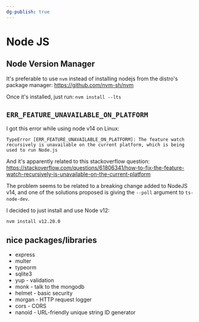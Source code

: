 ```yaml
---
dg-publish: true
---
```

# Node JS

## Node Version Manager

It's preferable to use `nvm` instead of installing nodejs from the distro's package manager: <https://github.com/nvm-sh/nvm>

Once it's installed, just run: `nvm install --lts`


## `ERR_FEATURE_UNAVAILABLE_ON_PLATFORM`

I got this error while using node v14 on Linux:
```
TypeError [ERR_FEATURE_UNAVAILABLE_ON_PLATFORM]: The feature watch recursively is unavailable on the current platform, which is being used to run Node.js
```

And it's apparently related to this stackoverflow question: <https://stackoverflow.com/questions/61806341/how-to-fix-the-feature-watch-recursively-is-unavailable-on-the-current-platform>

The problem seems to be related to a breaking change added to NodeJS v14, and one of the solutions proposed is giving the `--poll` argument to `ts-node-dev`.

I decided to just install and use Node v12:
```
nvm install v12.20.0
```


## nice packages/libraries

- express
- multer
- typeorm
- sqlite3
- yup - validation
- monk - talk to the mongodb
- helmet - basic security
- morgan - HTTP request logger
- cors - CORS
- nanoid - URL-friendly unique string ID generator

